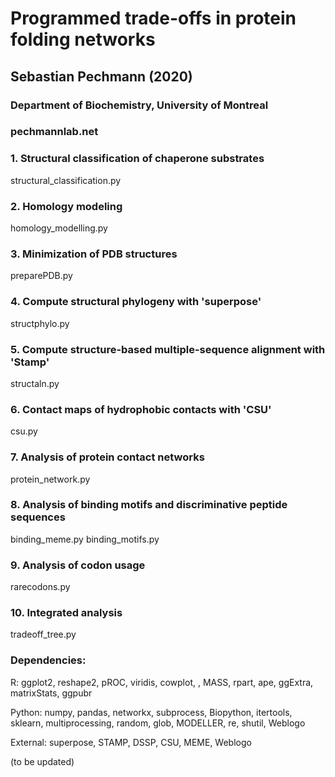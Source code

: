 # Programmed trade-offs in protein folding networks

## Sebastian Pechmann (2020)

### Department of Biochemistry, University of Montreal
### pechmannlab.net




### 1. Structural classification of chaperone substrates
structural_classification.py

### 2. Homology modeling
homology_modelling.py

### 3. Minimization of PDB structures
preparePDB.py

### 4. Compute structural phylogeny with 'superpose'
structphylo.py

### 5. Compute structure-based multiple-sequence alignment with 'Stamp'
structaln.py

### 6. Contact maps of hydrophobic contacts with 'CSU'
csu.py

### 7. Analysis of protein contact networks
protein_network.py

### 8. Analysis of binding motifs and discriminative peptide sequences
binding_meme.py
binding_motifs.py

### 9. Analysis of codon usage
rarecodons.py

### 10. Integrated analysis
tradeoff_tree.py


### Dependencies: 
R: ggplot2, reshape2, pROC, viridis, cowplot, , MASS, rpart, ape, ggExtra, matrixStats, ggpubr

Python: numpy, pandas, networkx, subprocess, Biopython, itertools, sklearn, multiprocessing, random, glob, MODELLER, re, shutil, Weblogo 

External: superpose, STAMP, DSSP, CSU, MEME, Weblogo

(to be updated)

